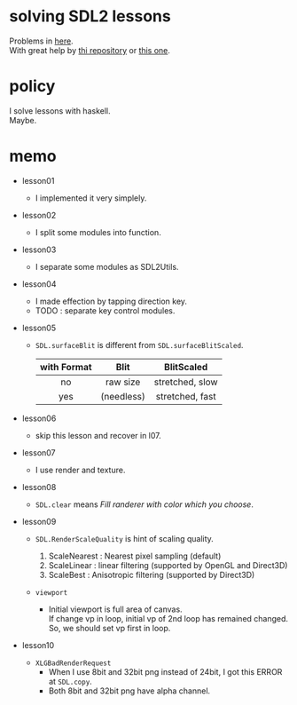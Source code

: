 # solving SDL2 lessons  

   Problems in [here](http://lazyfoo.net/tutorials/SDL/).  
   With great help by [thi repository](https://github.com/haskell-game/sdl2/blob/master/examples/lazyfoo) or [this one](https://github.com/palf/haskell-sdl2-examples).  

# policy  

   I solve lessons with haskell.  
   Maybe.  

# memo  

   *  lesson01  
      +  I implemented it very simplely.  

   *  lesson02  
      +  I split some modules into function.  

   *  lesson03  
      +  I separate some modules as SDL2Utils.  

   *  lesson04  
      +  I made effection by tapping direction key.  
      +  TODO : separate key control modules.  

   *  lesson05  
      +  `SDL.surfaceBlit` is different from `SDL.surfaceBlitScaled`.  

         | with Format | Blit | BlitScaled |  
         |:-:|:-:|:-:|  
         | no | raw size | stretched, slow |  
         | yes | (needless) | stretched, fast |  

   *  lesson06  
      +  skip this lesson and recover in l07.  

   *  lesson07  
      +  I use render and texture.  

   *  lesson08  
      +  `SDL.clear` means *Fill randerer with color which you choose*.  

   *  lesson09  
      +  `SDL.RenderScaleQuality` is hint of scaling quality.  
         1. ScaleNearest : Nearest pixel sampling (default)  
         1. ScaleLinear : linear filtering (supported by OpenGL and Direct3D)  
         1. ScaleBest : Anisotropic filtering (supported by Direct3D)  

      +  `viewport`  
         -  Initial viewport is full area of canvas.  
            If change vp in loop, initial vp of 2nd loop has remained changed.  
            So, we should set vp first in loop.  

   *  lesson10  
      +  `XLGBadRenderRequest`  
         -  When I use 8bit and 32bit png instead of 24bit, I got this ERROR at `SDL.copy`.  
         -  Both 8bit and 32bit png have alpha channel.  

